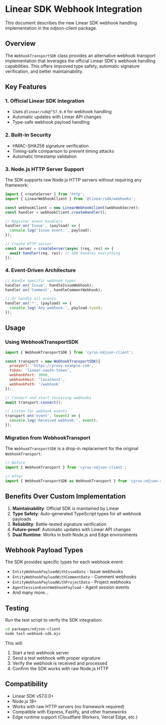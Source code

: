 # Linear SDK Webhook Integration

This document describes the new Linear SDK webhook handling implementation in the ndjson-client package.

## Overview

The `WebhookTransportSDK` class provides an alternative webhook transport implementation that leverages the official Linear SDK's webhook handling capabilities. This offers improved type safety, automatic signature verification, and better maintainability.

## Key Features

### 1. Official Linear SDK Integration
- Uses `@linear/sdk@^57.0.0` for webhook handling
- Automatic updates with Linear API changes
- Type-safe webhook payload handling

### 2. Built-in Security
- HMAC-SHA256 signature verification
- Timing-safe comparison to prevent timing attacks
- Automatic timestamp validation

### 3. Node.js HTTP Server Support
The SDK supports raw Node.js HTTP servers without requiring any framework:

```javascript
import { createServer } from 'http';
import { LinearWebhookClient } from '@linear/sdk/webhooks';

const webhookClient = new LinearWebhookClient(webhookSecret);
const handler = webhookClient.createHandler();

// Register event handlers
handler.on('Issue', (payload) => {
  console.log('Issue event:', payload);
});

// Create HTTP server
const server = createServer(async (req, res) => {
  await handler(req, res); // SDK handles everything
});
```

### 4. Event-Driven Architecture
```javascript
// Handle specific webhook types
handler.on('Issue', handleIssueWebhook);
handler.on('Comment', handleCommentWebhook);

// Or handle all events
handler.on('*', (payload) => {
  console.log('Any webhook:', payload.type);
});
```

## Usage

### Using WebhookTransportSDK

```javascript
import { WebhookTransportSDK } from 'cyrus-ndjson-client';

const transport = new WebhookTransportSDK({
  proxyUrl: 'https://proxy.example.com',
  token: 'linear-oauth-token',
  webhookPort: 3000,
  webhookHost: 'localhost',
  webhookPath: '/webhook'
});

// Connect and start receiving webhooks
await transport.connect();

// Listen for webhook events
transport.on('event', (event) => {
  console.log('Received webhook:', event);
});
```

### Migration from WebhookTransport

The `WebhookTransportSDK` is a drop-in replacement for the original `WebhookTransport`:

```javascript
// Before
import { WebhookTransport } from 'cyrus-ndjson-client';

// After
import { WebhookTransportSDK as WebhookTransport } from 'cyrus-ndjson-client';
```

## Benefits Over Custom Implementation

1. **Maintainability**: Official SDK is maintained by Linear
2. **Type Safety**: Auto-generated TypeScript types for all webhook payloads
3. **Reliability**: Battle-tested signature verification
4. **Future-proof**: Automatic updates with Linear API changes
5. **Dual Runtime**: Works in both Node.js and Edge environments

## Webhook Payload Types

The SDK provides specific types for each webhook event:

- `EntityWebhookPayloadWithIssueData` - Issue webhooks
- `EntityWebhookPayloadWithCommentData` - Comment webhooks
- `EntityWebhookPayloadWithProjectData` - Project webhooks
- `AgentSessionEventWebhookPayload` - Agent session events
- And many more...

## Testing

Run the test script to verify the SDK integration:

```bash
cd packages/ndjson-client
node test-webhook-sdk.mjs
```

This will:
1. Start a test webhook server
2. Send a test webhook with proper signature
3. Verify the webhook is received and processed
4. Confirm the SDK works with raw Node.js HTTP

## Compatibility

- Linear SDK v57.0.0+
- Node.js 18+
- Works with raw HTTP servers (no framework required)
- Compatible with Express, Fastify, and other frameworks
- Edge runtime support (Cloudflare Workers, Vercel Edge, etc.)